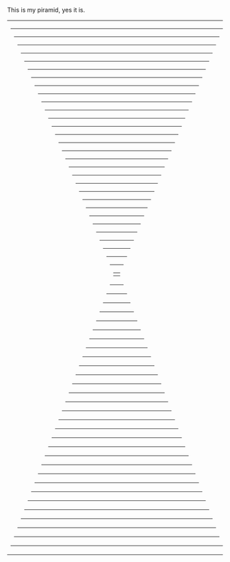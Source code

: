 This is my piramid, yes it is.
<TABLE><TD BACKGROUND="test"><TABLE><TD BACKGROUND="test"><TABLE><TD BACKGROUND="test"><TABLE><TD BACKGROUND="test"><TABLE><TD BACKGROUND="test"><TABLE><TD BACKGROUND="test"><TABLE><TD BACKGROUND="test"><TABLE><TD BACKGROUND="test"><TABLE><TD BACKGROUND="test"><TABLE><TD BACKGROUND="test"><TABLE><TD BACKGROUND="test"><TABLE><TD BACKGROUND="test"><TABLE><TD BACKGROUND="test"><TABLE><TD BACKGROUND="test"><TABLE><TD BACKGROUND="test"><TABLE><TD BACKGROUND="test"><TABLE><TD BACKGROUND="test"><TABLE><TD BACKGROUND="test"><TABLE><TD BACKGROUND="test"><TABLE><TD BACKGROUND="test"><TABLE><TD BACKGROUND="test"><TABLE><TD BACKGROUND="test"><TABLE><TD BACKGROUND="test"><TABLE><TD BACKGROUND="test"><TABLE><TD BACKGROUND="test"><TABLE><TD BACKGROUND="test"><TABLE><TD BACKGROUND="test"><TABLE><TD BACKGROUND="test"><TABLE><TD BACKGROUND="test"><TABLE><TD BACKGROUND="test"><TABLE><TD BACKGROUND="test"><TABLE><TD BACKGROUND="test">
